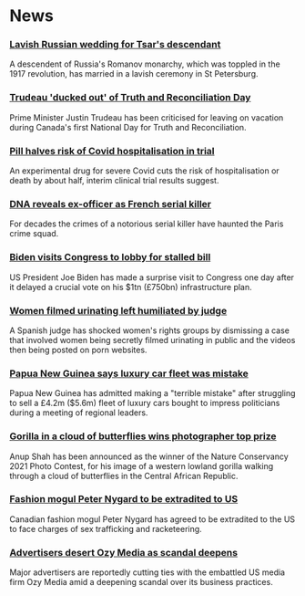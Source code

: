 # News
### [Lavish Russian wedding for Tsar's descendant](https://www.bbc.com/news/world-europe-58767448)
A descendent of Russia's Romanov monarchy, which was toppled in the 1917 revolution, has married in a lavish ceremony in St Petersburg.
### [Trudeau 'ducked out' of Truth and Reconciliation Day](https://www.bbc.com/news/world-us-canada-58765502)
Prime Minister Justin Trudeau has been criticised for leaving on vacation during Canada's first National Day for Truth and Reconciliation.
### [Pill halves risk of Covid hospitalisation in trial](https://www.bbc.com/news/health-58764440)
An experimental drug for severe Covid cuts the risk of hospitalisation or death by about half, interim clinical trial results suggest. 
### [DNA reveals ex-officer as French serial killer](https://www.bbc.com/news/world-europe-58749596)
For decades the crimes of a notorious serial killer have haunted the Paris crime squad.
### [Biden visits Congress to lobby for stalled bill](https://www.bbc.com/news/world-us-canada-58758738)
US President Joe Biden has made a surprise visit to Congress one day after it delayed a crucial vote on his $1tn (£750bn) infrastructure plan. 
### [Women filmed urinating left humiliated by judge](https://www.bbc.com/news/world-europe-58747084)
A Spanish judge has shocked women's rights groups by dismissing a case that involved women being secretly filmed urinating in public and the videos then being posted on porn websites.
### [Papua New Guinea says luxury car fleet was mistake](https://www.bbc.com/news/world-asia-58760766)
Papua New Guinea has admitted making a "terrible mistake" after struggling to sell a £4.2m ($5.6m) fleet of luxury cars bought to impress politicians during a meeting of regional leaders.
### [Gorilla in a cloud of butterflies wins photographer top prize](https://www.bbc.com/news/in-pictures-58720336)
Anup Shah has been announced as the winner of the Nature Conservancy 2021 Photo Contest, for his image of a western lowland gorilla walking through a cloud of butterflies in the Central African Republic.
### [Fashion mogul Peter Nygard to be extradited to US](https://www.bbc.com/news/world-us-canada-58765501)
Canadian fashion mogul Peter Nygard has agreed to be extradited to the US to face charges of sex trafficking and racketeering.
### [Advertisers desert Ozy Media as scandal deepens](https://www.bbc.com/news/business-58766239)
Major advertisers are reportedly cutting ties with the embattled US media firm Ozy Media amid a deepening scandal over its business practices. 

